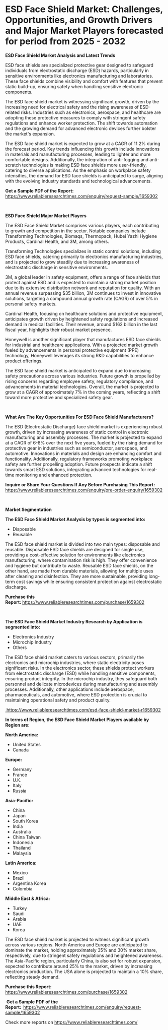 <p><h1>ESD Face Shield Market: Challenges, Opportunities, and Growth Drivers and Major Market Players forecasted for period from 2025 - 2032</h1></p><p><strong>ESD Face Shield Market Analysis and Latest Trends</strong></p>
<p><p>ESD face shields are specialized protective gear designed to safeguard individuals from electrostatic discharge (ESD) hazards, particularly in sensitive environments like electronics manufacturing and laboratories. These face shields combine visibility and comfort with features that prevent static build-up, ensuring safety when handling sensitive electronic components.</p><p>The ESD face shield market is witnessing significant growth, driven by the increasing need for electrical safety and the rising awareness of ESD-related risks. Industries such as electronics, aerospace, and healthcare are adopting these protective measures to comply with stringent safety regulations and enhance worker protection. The shift towards automation and the growing demand for advanced electronic devices further bolster the market's expansion.</p><p>The ESD face shield market is expected to grow at a CAGR of 11.2% during the forecast period. Key trends influencing this growth include innovations in materials and manufacturing processes, leading to lighter and more comfortable designs. Additionally, the integration of anti-fogging and anti-scratch technologies is making ESD face shields more user-friendly, catering to diverse applications. As the emphasis on workplace safety intensifies, the demand for ESD face shields is anticipated to surge, aligning with the evolving industry standards and technological advancements.</p></p>
<p><strong>Get a Sample PDF of the Report:&nbsp;</strong> <a href="https://www.reliableresearchtimes.com/enquiry/request-sample/1659302?utm_campaign=3252&utm_medium=2&utm_source=Github&utm_content=ia&utm_term=04042025&utm_id=esd-face-shield">https://www.reliableresearchtimes.com/enquiry/request-sample/1659302</a></p>
<p>&nbsp;</p>
<p><strong>ESD Face Shield Major Market Players</strong></p>
<p><p>The ESD Face Shield Market comprises various players, each contributing to growth and competition in the sector. Notable companies include Transforming Technologies, Biomaqs, Thermopack, Hubei Yazhi Hygiene Products, Cardinal Health, and 3M, among others. </p><p>Transforming Technologies specializes in static control solutions, including ESD face shields, catering primarily to electronics manufacturing industries, and is projected to grow steadily due to increasing awareness of electrostatic discharge in sensitive environments.</p><p>3M, a global leader in safety equipment, offers a range of face shields that protect against ESD and is expected to maintain a strong market position due to its extensive distribution network and reputation for quality. With an annual revenue surpassing $35 billion, 3M continues to invest in innovative solutions, targeting a compound annual growth rate (CAGR) of over 5% in personal safety markets.</p><p>Cardinal Health, focusing on healthcare solutions and protective equipment, anticipates growth driven by heightened safety regulations and increased demand in medical facilities. Their revenue, around $162 billion in the last fiscal year, highlights their robust market presence.</p><p>Honeywell is another significant player that manufactures ESD face shields for industrial and healthcare applications. With a projected market growth fueled by advancements in personal protective equipment (PPE) technology, Honeywell leverages its strong R&D capabilities to enhance product offerings.</p><p>The ESD face shield market is anticipated to expand due to increasing safety precautions across various industries. Future growth is propelled by rising concerns regarding employee safety, regulatory compliance, and advancements in material technologies. Overall, the market is projected to grow at a CAGR of approximately 7% in the coming years, reflecting a shift toward more protective and specialized safety gear.</p></p>
<p>&nbsp;</p>
<p><strong>What Are The Key Opportunities For ESD Face Shield Manufacturers?</strong></p>
<p><p>The ESD (Electrostatic Discharge) face shield market is experiencing robust growth, driven by increasing awareness of static control in electronic manufacturing and assembly processes. The market is projected to expand at a CAGR of 6-8% over the next five years, fueled by the rising demand for protective gear in industries such as semiconductor, aerospace, and automotive. Innovations in materials and design are enhancing comfort and functionality. Additionally, regulatory frameworks promoting workplace safety are further propelling adoption. Future prospects indicate a shift towards smart ESD solutions, integrating advanced technologies for real-time monitoring and enhanced protection.</p></p>
<p><strong>Inquire or Share Your Questions If Any Before Purchasing This Report:</strong> <a href="https://www.reliableresearchtimes.com/enquiry/pre-order-enquiry/1659302?utm_campaign=3252&utm_medium=2&utm_source=Github&utm_content=ia&utm_term=04042025&utm_id=esd-face-shield">https://www.reliableresearchtimes.com/enquiry/pre-order-enquiry/1659302</a></p>
<p>&nbsp;</p>
<p><strong>Market Segmentation</strong></p>
<p><strong>The ESD Face Shield Market Analysis by types is segmented into:</strong></p>
<p><ul><li>Disposable</li><li>Reusable</li></ul></p>
<p><p>The ESD face shield market is divided into two main types: disposable and reusable. Disposable ESD face shields are designed for single use, providing a cost-effective solution for environments like electronics manufacturing, where contamination risk is high. They offer convenience and hygiene but contribute to waste. Reusable ESD face shields, on the other hand, are made from durable materials, allowing for multiple uses after cleaning and disinfection. They are more sustainable, providing long-term cost savings while ensuring consistent protection against electrostatic discharge.</p></p>
<p><strong>Purchase this Report:&nbsp;</strong><a href="https://www.reliableresearchtimes.com/purchase/1659302?utm_campaign=3252&utm_medium=2&utm_source=Github&utm_content=ia&utm_term=04042025&utm_id=esd-face-shield">https://www.reliableresearchtimes.com/purchase/1659302</a></p>
<p>&nbsp;</p>
<p><strong>The ESD Face Shield Market Industry Research by Application is segmented into:</strong></p>
<p><ul><li>Electronics Industry</li><li>Microchip Industry</li><li>Others</li></ul></p>
<p><p>The ESD face shield market caters to various sectors, primarily the electronics and microchip industries, where static electricity poses significant risks. In the electronics sector, these shields protect workers from electrostatic discharge (ESD) while handling sensitive components, ensuring product integrity. In the microchip industry, they safeguard both personnel and delicate microdevices during manufacturing and assembly processes. Additionally, other applications include aerospace, pharmaceuticals, and automotive, where ESD protection is crucial to maintaining operational safety and product quality.</p></p>
<p><a href="https://www.reliableresearchtimes.com/esd-face-shield-market-r1659302?utm_campaign=3252&utm_medium=2&utm_source=Github&utm_content=ia&utm_term=04042025&utm_id=esd-face-shield">&nbsp;https://www.reliableresearchtimes.com/esd-face-shield-market-r1659302</a></p>
<p><strong>In terms of Region, the ESD Face Shield Market Players available by Region are:</strong></p>
<p>
    <p> <strong> North America: </strong>
        <ul>
            <li>United States</li>
            <li>Canada</li>
        </ul>
        </p> 
    <p> <strong> Europe: </strong>
        <ul>
            <li>Germany</li>
            <li>France</li>
            <li>U.K.</li>
            <li>Italy</li>
            <li>Russia</li>
        </ul>
        </p> 
    <p> <strong> Asia-Pacific: </strong>
        <ul>
            <li>China</li>
            <li>Japan</li>
            <li>South Korea</li>
            <li>India</li>
            <li>Australia</li>
            <li>China Taiwan</li>
            <li>Indonesia</li>
            <li>Thailand</li>
            <li>Malaysia</li>
        </ul>
        </p> 
    <p> <strong> Latin America: </strong>
        <ul>
            <li>Mexico</li>
            <li>Brazil</li>
            <li>Argentina Korea</li>
            <li>Colombia</li>
        </ul>
        </p> 
    <p> <strong> Middle East & Africa: </strong>
        <ul>
            <li>Turkey</li>
            <li>Saudi</li>
            <li>Arabia</li>
            <li>UAE</li>
            <li>Korea</li>
        </ul>
    </p>
    </p>
<p><p>The ESD face shield market is projected to witness significant growth across various regions. North America and Europe are anticipated to dominate the market, holding approximately 35% and 30% market share, respectively, due to stringent safety regulations and heightened awareness. The Asia-Pacific region, particularly China, is also set for robust expansion, expected to contribute around 25% to the market, driven by increasing electronics production. The USA alone is projected to maintain a 10% share, reflecting steady demand.</p></p>
<p><strong>Purchase this Report: </strong><a href="https://www.reliableresearchtimes.com/purchase/1659302?utm_campaign=3252&utm_medium=2&utm_source=Github&utm_content=ia&utm_term=04042025&utm_id=esd-face-shield">https://www.reliableresearchtimes.com/purchase/1659302</a></p>
<p>&nbsp;<strong>Get a Sample PDF of the Report:&nbsp;&nbsp;</strong><a href="https://www.reliableresearchtimes.com/enquiry/request-sample/1659302?utm_campaign=3252&utm_medium=2&utm_source=Github&utm_content=ia&utm_term=04042025&utm_id=esd-face-shield">https://www.reliableresearchtimes.com/enquiry/request-sample/1659302</a></p>
<p><strong></strong></p>
<p>Check more reports on <a href="https://www.reliableresearchtimes.com/?utm_campaign=3252&utm_medium=2&utm_source=Github&utm_content=ia&utm_term=04042025&utm_id=esd-face-shield">https://www.reliableresearchtimes.com/</a></p>